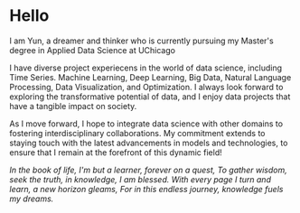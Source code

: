 

# Hello

I am Yun, a dreamer and thinker who is currently pursuing my Master's degree in Applied Data Science at UChicago 

I have diverse project experiecens in the world of data science, including Time Series. Machine Learning, Deep Learning, Big Data, Natural Language Processing, Data Visualization, and Optimization. I always look forward to exploring the transformative potential of data, and I enjoy data projects that have a tangible impact on society. 

As I move forward, I hope to integrate data science with other domains to fostering interdisciplinary collaborations. My commitment extends to staying touch with the latest advancements in models and technologies, to ensure that I remain at the forefront of this dynamic field!

*In the book of life, I'm but a learner, forever on a quest,*
*To gather wisdom, seek the truth, in knowledge, I am blessed.*
*With every page I turn and learn, a new horizon gleams,*
*For in this endless journey, knowledge fuels my dreams.*
